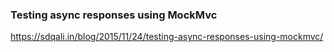 
### Testing async responses using MockMvc
https://sdqali.in/blog/2015/11/24/testing-async-responses-using-mockmvc/